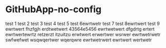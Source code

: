 # GitHubApp-no-config

test 1
test 2
test 3
test 4
test 5
test 6ewrtwetr
test 7
test 8ewrtwert
test 9
ewrtwert
fhzfgjh
erdtwetwert
43564e5456
ewrtwetwert
dfgdrtg
ertert
ewrtwertewrtz
retzerzt
itzuitzu
erwtwert
erwertwer
wsrwer
ewrtwetrwetr
swfwefwet
wsqwqertwer
wqerqwre
ewrtwetrwert
ewrtwert
wertwetr
